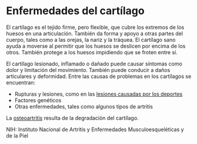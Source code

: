 Enfermedades del cartílago
==========================


El cartílago es el tejido firme, pero flexible, que cubre los extremos de los huesos en una articulación. También da forma y apoyo a otras partes del cuerpo, tales como a las orejas, la nariz y la tráquea. El cartílago sano ayuda a moverse al permitir que los huesos se deslicen por encima de los otros. También protege a los huesos impidiendo que se froten entre sí. 


El cartílago lesionado, inflamado o dañado puede causar síntomas como dolor y limitación del movimiento. También puede conducir a daños articulares y deformidad. Entre las causas de problemas en los cartílagos se encuentran:

* Rupturas y lesiones, como en las [lesiones causadas por los deportes](https://medlineplus.gov/spanish/sportsinjuries.html)
* Factores genéticos
* Otras enfermedades, tales como algunos tipos de artritis


La [osteoartritis](https://medlineplus.gov/spanish/osteoarthritis.html) resulta de la degradación del cartílago.


NIH: Instituto Nacional de Artritis y Enfermedades Musculoesqueléticas y de la Piel

